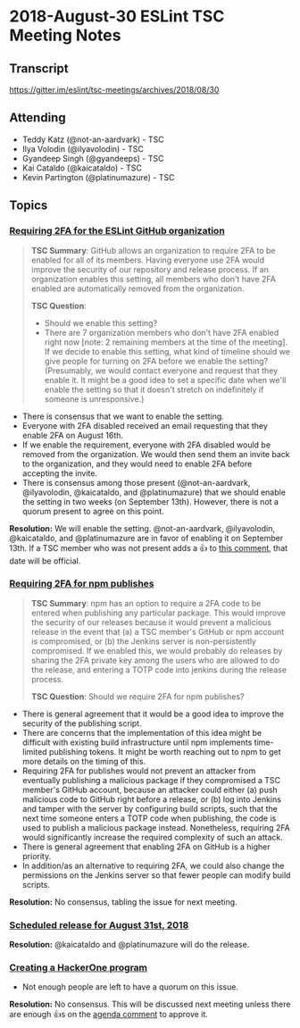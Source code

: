 # 2018-August-30 ESLint TSC Meeting Notes

## Transcript

https://gitter.im/eslint/tsc-meetings/archives/2018/08/30

## Attending

* Teddy Katz (@not-an-aardvark) - TSC
* Ilya Volodin (@ilyavolodin) - TSC
* Gyandeep Singh (@gyandeeps) - TSC
* Kai Cataldo (@kaicataldo) - TSC
* Kevin Partington (@platinumazure) - TSC

## Topics

### [Requiring 2FA for the ESLint GitHub organization](https://github.com/eslint/eslint/issues/10630)

> **TSC Summary**: GitHub allows an organization to require 2FA to be enabled for all of its members. Having everyone use 2FA would improve the security of our repository and release process. If an organization enables this setting, all members who don't have 2FA enabled are automatically removed from the organization.
>
> **TSC Question**:
>
> * Should we enable this setting?
> * There are 7 organization members who don't have 2FA enabled right now [note: 2 remaining members at the time of the meeting]. If we decide to enable this setting, what kind of timeline should we give people for turning on 2FA before we enable the setting? (Presumably, we would contact everyone and request that they enable it. It might be a good idea to set a specific date when we'll enable the setting so that it doesn't stretch on indefinitely if someone is unresponsive.)

* There is consensus that we want to enable the setting.
* Everyone with 2FA disabled received an email requesting that they enable 2FA on August 16th.
* If we enable the requirement, everyone with 2FA disabled would be removed from the organization. We would then send them an invite back to the organization, and they would need to enable 2FA before accepting the invite.
* There is consensus among those present (@not-an-aardvark, @ilyavolodin, @kaicataldo, and @platinumazure) that we should enable the setting in two weeks (on September 13th). However, there is not a quorum present to agree on this point.

**Resolution:** We will enable the setting. @not-an-aardvark, @ilyavolodin, @kaicataldo, and @platinumazure are in favor of enabling it on September 13th. If a TSC member who was not present adds a :+1: to [this comment](https://github.com/eslint/eslint/issues/10630#issuecomment-417454558), that date will be official.

### [Requiring 2FA for npm publishes](https://github.com/eslint/eslint/issues/10631)

> **TSC Summary**: npm has an option to require a 2FA code to be entered when publishing any particular package. This would improve the security of our releases because it would prevent a malicious release in the event that (a) a TSC member's GitHub or npm account is compromised, or (b) the Jenkins server is non-persistently compromised. If we enabled this, we would probably do releases by sharing the 2FA private key among the users who are allowed to do the release, and entering a TOTP code into jenkins during the release process.
>
> **TSC Question**: Should we require 2FA for npm publishes?

* There is general agreement that it would be a good idea to improve the security of the publishing script.
* There are concerns that the implementation of this idea might be difficult with existing build infrastructure until npm implements time-limited publishing tokens. It might be worth reaching out to npm to get more details on the timing of this.
* Requiring 2FA for publishes would not prevent an attacker from eventually publishing a malicious package if they compromised a TSC member's GitHub account, because an attacker could either (a) push malicious code to GitHub right before a release, or (b) log into Jenkins and tamper with the server by configuring build scripts, such that the next time someone enters a TOTP code when publishing, the code is used to publish a malicious package instead. Nonetheless, requiring 2FA would significantly increase the required complexity of such an attack.
* There is general agreement that enabling 2FA on GitHub is a higher priority.
* In addition/as an alternative to requiring 2FA, we could also change the permissions on the Jenkins server so that fewer people can modify build scripts.

**Resolution:** No consensus, tabling the issue for next meeting.

### [Scheduled release for August 31st, 2018](https://github.com/eslint/eslint/issues/10780)

**Resolution:** @kaicataldo and @platinumazure will do the release.

### [Creating a HackerOne program](https://github.com/eslint/tsc-meetings/issues/97#issuecomment-413672784)

* Not enough people are left to have a quorum on this issue.

**Resolution:** No consensus. This will be discussed next meeting unless there are enough :+1:s on the [agenda comment](https://github.com/eslint/tsc-meetings/issues/97#issuecomment-413672784) to approve it.
